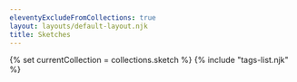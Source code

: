 ```yaml
---
eleventyExcludeFromCollections: true
layout: layouts/default-layout.njk
title: Sketches
---
```


{% set currentCollection = collections.sketch %}
{% include "tags-list.njk" %}
